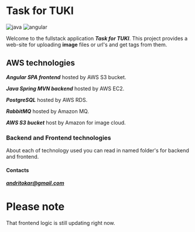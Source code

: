 # Task for TUKI
![java](https://img.shields.io/badge/Java%2017-orange) ![angular](https://img.shields.io/badge/Angular%2017-red)

Welcome to the fullstack application ***Task for TUKI***. This project provides a web-site for uploading **image** files or url's and get tags from them.

## AWS technologies
***Angular SPA frontend*** hosted by AWS S3 bucket.

***Java Spring MVN backend*** hosted by AWS EC2.

***PostgreSQL*** hosted by AWS RDS.

***RabbitMQ*** hosted by Amazon MQ.

***AWS S3 bucket*** host by Amazon for image cloud.

### Backend and Frontend technologies
About each of technology used you can read in named folder's for backend and frontend.

#### Contacts
***andritokar@gmail.com***

# Please note 
That frontend logic is still updating right now.
